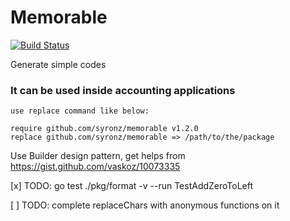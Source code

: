 # Memorable

[![Build Status](https://api.travis-ci.org/syronz/memorable.svg?branch=master)](http://travis-ci.org/syronz/memorable)

Generate simple codes 

### It can be used inside accounting applications

``` in the destination app we can call local package by 
use replace command like below:

require github.com/syronz/memorable v1.2.0
replace github.com/syronz/memorable => /path/to/the/package

```

Use Builder design pattern, get helps from https://gist.github.com/vaskoz/10073335

[x] TODO: go test ./pkg/format  -v --run TestAddZeroToLeft

[ ] TODO: complete replaceChars with anonymous functions on it
